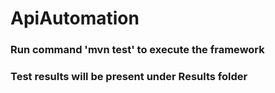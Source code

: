 # ApiAutomation

### Run command 'mvn test' to execute the framework
### Test results will be present under Results folder